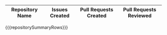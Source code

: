 | Repository Name | Issues Created | Pull Requests Created | Pull Requests Reviewed |
| --------------- | -------------- | --------------------- | ---------------------- |
{{{repositorySummaryRows}}}